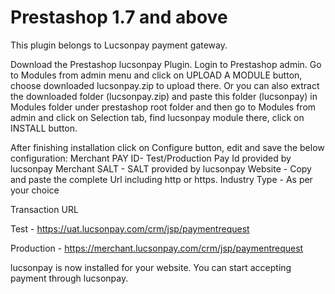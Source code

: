 # Prestashop 1.7 and above
This plugin belongs to Lucsonpay payment gateway.

Download the Prestashop lucsonpay Plugin.
Login to Prestashop admin.
Go to Modules from admin menu and click on UPLOAD A MODULE button, choose downloaded lucsonpay.zip to upload there. Or you can also extract the downloaded folder (lucsonpay.zip) and paste this folder (lucsonpay) in Modules folder under prestashop root folder and then go to Modules from admin and click on Selection tab, find lucsonpay module there, click on INSTALL button.

After finishing installation click on Configure button, edit and save the below configuration:
Merchant PAY ID- Test/Production Pay Id provided by lucsonpay
Merchant SALT - SALT provided by lucsonpay
Website - Copy and paste the complete Url including http or https.
Industry Type - As per your choice

Transaction URL

Test - https://uat.lucsonpay.com/crm/jsp/paymentrequest

Production - https://merchant.lucsonpay.com/crm/jsp/paymentrequest


lucsonpay is now installed for your website. You can start accepting payment through lucsonpay.
